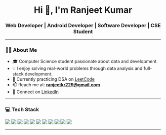 <h1 align="center">Hi 👋, I'm Ranjeet Kumar</h1>
<h3 align="center">Web Developer | Android Developer | Software Developer | CSE Student</h3>

---

### 🧑‍💻 About Me

- 🎓 Computer Science student passionate about data and development.
- 💡 I enjoy solving real-world problems through data analysis and full-stack development.
- 🧠 Currently practicing DSA on [LeetCode](https://leetcode.com/u/kiranjeetkr80/)
- 📫 Reach me at: **ranjeetkr229@gmail.com**
- 🔗 Connect on [LinkedIn](https://www.linkedin.com/in/ranjeet-kumar-1a5877336)

---

### 💻 Tech Stack

<p align="left">
  <img src="https://img.shields.io/badge/C++-00599C?style=for-the-badge&logo=c%2B%2B&logoColor=white"/>
  <img src="https://img.shields.io/badge/C-000000?style=for-the-badge&logo=c&logoColor=white"/>
  <img src="https://img.shields.io/badge/Java-ED8B00?style=for-the-badge&logo=java&logoColor=white"/>
  <img src="https://img.shields.io/badge/Kotlin-7F52FF?style=for-the-badge&logo=kotlin&logoColor=white"/>
  <img src="https://img.shields.io/badge/Flutter-02569B?style=for-the-badge&logo=flutter&logoColor=white"/>
  <img src="https://img.shields.io/badge/JavaScript-F7DF1E?style=for-the-badge&logo=javascript&logoColor=black"/>
  <img src="https://img.shields.io/badge/Node.js-339933?style=for-the-badge&logo=node.js&logoColor=white"/>
  <img src="https://img.shields.io/badge/React-61DAFB?style=for-the-badge&logo=react&logoColor=black"/>
  <img src="https://img.shields.io/badge/HTML5-E34F26?style=for-the-badge&logo=html5&logoColor=white"/>
  <img src="https://img.shields.io/badge/SQL-336791?style=for-the-badge&logo=postgresql&logoColor=white"/>
  <img src="https://img.shields.io/badge/DBMS-003B57?style=for-the-badge&logo=mysql&logoColor=white"/>
</p>

---

